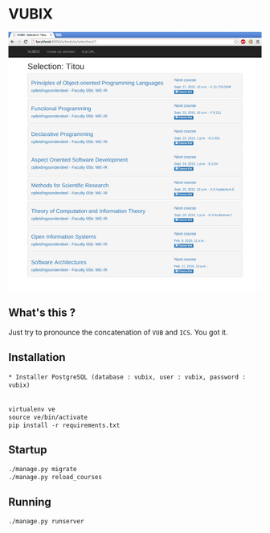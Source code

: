 # VUBIX

![screenshot](screenshot.png)

## What's this ?

Just try to pronounce the concatenation of `VUB` and `ICS`. You got it.

## Installation
    
    * Installer PostgreSQL (database : vubix, user : vubix, password : vubix) 


    virtualenv ve
    source ve/bin/activate
    pip install -r requirements.txt

## Startup
    
    ./manage.py migrate
    ./manage.py reload_courses

## Running
    
    ./manage.py runserver
